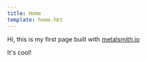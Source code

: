 ```yaml
---
title: Home
template: home.hbt
---
```

Hi, this is my first page built with [metalsmith.io](http://metalsmith.io)

It's cool!
